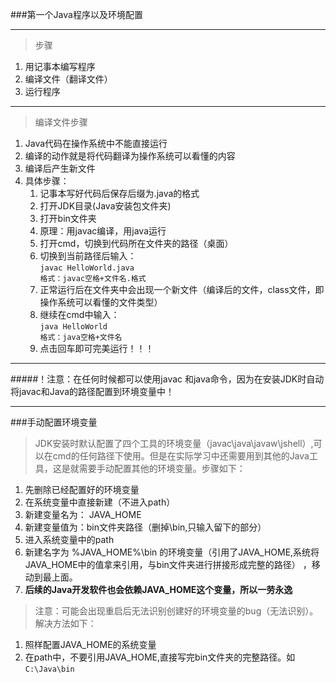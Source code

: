 ###第一个Java程序以及环境配置
***
>步骤  

1. 用记事本编写程序
2. 编译文件（翻译文件）
3. 运行程序
***

>编译文件步骤  

1. Java代码在操作系统中不能直接运行
2. 编译的动作就是将代码翻译为操作系统可以看懂的内容
3. 编译后产生新文件
4. 具体步骤：
	1. 记事本写好代码后保存后缀为.java的格式
	2. 打开JDK目录(Java安装包文件夹)
	3. 打开bin文件夹
	4. 原理：用javac编译，用java运行
	5. 打开cmd，切换到代码所在文件夹的路径（桌面）
	6. 切换到当前路径后输入：  
	`javac HelloWorld.java`  
	`格式：javac空格+文件名.格式`
	7. 正常运行后在文件夹中会出现一个新文件（编译后的文件，class文件，即操作系统可以看懂的文件类型）
	8. 继续在cmd中输入：  
	`java HelloWorld`  
	`格式：java空格+文件名`
	9. 点击回车即可完美运行！！！
***
#####！注意：在任何时候都可以使用javac 和java命令，因为在安装JDK时自动将javac和Java的路径配置到环境变量中！
***

###手动配置环境变量
>JDK安装时默认配置了四个工具的环境变量（javac\java\javaw\jshell）,可以在cmd的任何路径下使用。但是在实际学习中还需要用到其他的Java工具，这是就需要手动配置其他的环境变量。步骤如下：  

1. 先删除已经配置好的环境变量
2. 在系统变量中直接新建（不进入path）
3. 新建变量名为： JAVA_HOME
4. 新建变量值为：bin文件夹路径（删掉\bin,只输入留下的部分）
5. 进入系统变量中的path
6. 新建名字为 %JAVA_HOME%\bin 的环境变量（引用了JAVA_HOME,系统将JAVA_HOME中的值拿来引用，与bin文件夹进行拼接形成完整的路径） ，移动到最上面。  
7. **后续的Java开发软件也会依赖JAVA_HOME这个变量，所以一劳永逸**

>注意：可能会出现重启后无法识别创建好的环境变量的bug（无法识别）。解决方法如下：  

1. 照样配置JAVA_HOME的系统变量
2. 在path中，不要引用JAVA_HOME,直接写完bin文件夹的完整路径。如`C:\Java\bin`

